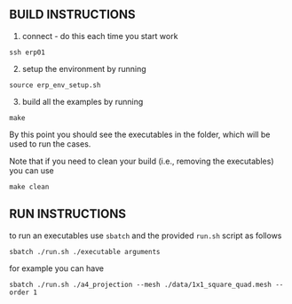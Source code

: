 ## BUILD INSTRUCTIONS

1. connect - do this each time you start work

```
ssh erp01
```

2. setup the environment by running

```
source erp_env_setup.sh
```

3. build all the examples by running

```
make
```

By this point you should see the executables in the folder, which will be used to run the cases.


Note that if you need to clean your build (i.e., removing the executables) you can use
```
make clean
```

## RUN INSTRUCTIONS

to run an executables use `sbatch` and the provided `run.sh` script as follows

```
sbatch ./run.sh ./executable arguments
```

for example you can have

```
sbatch ./run.sh ./a4_projection --mesh ./data/1x1_square_quad.mesh --order 1
```
